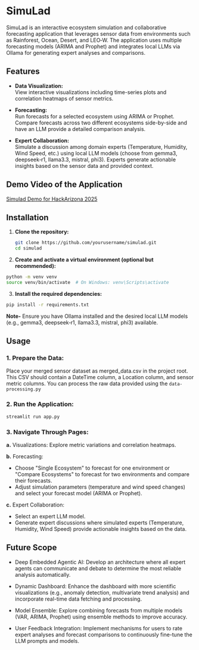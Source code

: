# SimuLad

SimuLad is an interactive ecosystem simulation and collaborative forecasting application that leverages sensor data from environments such as Rainforest, Ocean, Desert, and LEO‑W. The application uses multiple forecasting models (ARIMA and Prophet) and integrates local LLMs via Ollama for generating expert analyses and comparisons.

## Features

- **Data Visualization:**  
  View interactive visualizations including time-series plots and correlation heatmaps of sensor metrics.

- **Forecasting:**  
  Run forecasts for a selected ecosystem using ARIMA or Prophet. Compare forecasts across two different ecosystems side-by-side and have an LLM provide a detailed comparison analysis.

- **Expert Collaboration:**  
  Simulate a discussion among domain experts (Temperature, Humidity, Wind Speed, etc.) using local LLM models (choose from gemma3, deepseek‑r1, llama3.3, mistral, phi3). Experts generate actionable insights based on the sensor data and provided context.

## Demo Video of the Application 
[Simulad Demo for HackArizona 2025](https://youtu.be/k-h7qteMtAA)

## Installation

1. **Clone the repository:**
   ```bash
   git clone https://github.com/yourusername/simulad.git
   cd simulad

2. **Create and activate a virtual environment (optional but recommended):**

```bash
python -m venv venv
source venv/bin/activate  # On Windows: venv\Scripts\activate
```

3. **Install the required dependencies:**

```bash
pip install -r requirements.txt
```
**Note-** Ensure you have Ollama installed and the desired local LLM models (e.g., gemma3, deepseek‑r1, llama3.3, mistral, phi3) available.

## Usage
### 1. **Prepare the Data:**
Place your merged sensor dataset as merged_data.csv in the project root. This CSV should contain a DateTime column, a Location column, and sensor metric columns. You can process the raw data provided using the `data-processing.py`

### 2. **Run the Application:**

```bash
streamlit run app.py
```
### 3. **Navigate Through Pages:**

**a.** Visualizations: Explore metric variations and correlation heatmaps.

**b.** Forecasting:
- Choose "Single Ecosystem" to forecast for one environment or "Compare Ecosystems" to forecast for two environments and compare their forecasts.
- Adjust simulation parameters (temperature and wind speed changes) and select your forecast model (ARIMA or Prophet).

**c.** Expert Collaboration:
- Select an expert LLM model.
- Generate expert discussions where simulated experts (Temperature, Humidity, Wind Speed) provide actionable insights based on the data.

## Future Scope
- Deep Embedded Agentic AI:
Develop an architecture where all expert agents can communicate and debate to determine the most reliable analysis automatically.

- Dynamic Dashboard:
Enhance the dashboard with more scientific visualizations (e.g., anomaly detection, multivariate trend analysis) and incorporate real-time data fetching and processing.

- Model Ensemble:
Explore combining forecasts from multiple models (VAR, ARIMA, Prophet) using ensemble methods to improve accuracy.

- User Feedback Integration:
Implement mechanisms for users to rate expert analyses and forecast comparisons to continuously fine-tune the LLM prompts and models.

